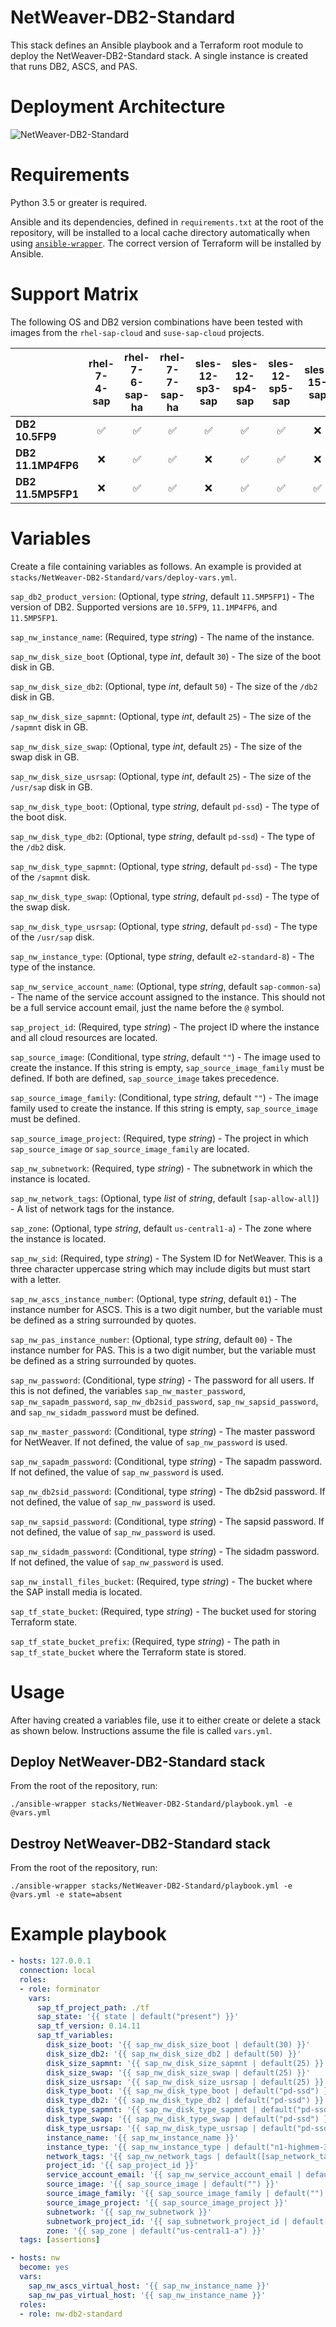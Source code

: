 # NetWeaver-DB2-Standard

This stack defines an Ansible playbook and a Terraform root module to deploy the NetWeaver-DB2-Standard stack. A single instance is created that runs DB2, ASCS, and PAS.
# Deployment Architecture

![NetWeaver-DB2-Standard](./images/standard.png)

# Requirements

Python 3.5 or greater is required.

Ansible and its dependencies, defined in `requirements.txt` at the root of the repository, will be installed to a local cache directory automatically when using [`ansible-wrapper`](#usage). The correct version of Terraform will be installed by Ansible.

# Support Matrix

The following OS and DB2 version combinations have been tested with images from the `rhel-sap-cloud` and `suse-sap-cloud` projects.

|                    | rhel-7-4-sap       | rhel-7-6-sap-ha    | rhel-7-7-sap-ha    | sles-12-sp3-sap    | sles-12-sp4-sap    | sles-12-sp5-sap    | sles-15-sap        | sles-15-sp1-sap    | sles-15-sp2-sap    | sles-15-sp3-sap    |
| ------------------ | :----------------: | :----------------: | :----------------: | :----------------: | :----------------: | :----------------: | :----------------: | :----------------: | :----------------: | :----------------: |
| **DB2 10.5FP9**    | :white_check_mark: | :white_check_mark: | :white_check_mark: | :white_check_mark: | :white_check_mark: | :white_check_mark: | :x:                | :x:                | :x:                | :x:                |
| **DB2 11.1MP4FP6** | :x:                | :white_check_mark: | :white_check_mark: | :x:                | :white_check_mark: | :white_check_mark: | :x:                | :x:                | :x:                | :x:                |
| **DB2 11.5MP5FP1** | :x:                | :white_check_mark: | :white_check_mark: | :x:                | :white_check_mark: | :white_check_mark: | :white_check_mark: | :white_check_mark: | :white_check_mark: | :white_check_mark: |

# Variables

Create a file containing variables as follows. An example is provided at `stacks/NetWeaver-DB2-Standard/vars/deploy-vars.yml`.

`sap_db2_product_version`: (Optional, type _string_, default `11.5MP5FP1`) - The version of DB2. Supported versions are `10.5FP9`, `11.1MP4FP6`, and `11.5MP5FP1`.

`sap_nw_instance_name`: (Required, type _string_) - The name of the instance.

`sap_nw_disk_size_boot` (Optional, type _int_, default `30`) - The size of the boot disk in GB.

`sap_nw_disk_size_db2`: (Optional, type _int_, default `50`) - The size of the `/db2` disk in GB.

`sap_nw_disk_size_sapmnt`: (Optional, type _int_, default `25`) - The size of the `/sapmnt` disk in GB.

`sap_nw_disk_size_swap`: (Optional, type _int_, default `25`) - The size of the swap disk in GB.

`sap_nw_disk_size_usrsap`: (Optional, type _int_, default `25`) - The size of the `/usr/sap` disk in GB.

`sap_nw_disk_type_boot`: (Optional, type _string_, default `pd-ssd`) - The type of the boot disk.

`sap_nw_disk_type_db2`: (Optional, type _string_, default `pd-ssd`) - The type of the `/db2` disk.

`sap_nw_disk_type_sapmnt`: (Optional, type _string_, default `pd-ssd`) - The type of the `/sapmnt` disk.

`sap_nw_disk_type_swap`: (Optional, type _string_, default `pd-ssd`) - The type of the swap disk.

`sap_nw_disk_type_usrsap`: (Optional, type _string_, default `pd-ssd`) - The type of the `/usr/sap` disk.

`sap_nw_instance_type`: (Optional, type _string_, default `e2-standard-8`) - The type of the instance.

`sap_nw_service_account_name`: (Optional, type _string_, default `sap-common-sa`) - The name of the service account assigned to the instance. This should not be a full service account email, just the name before the `@` symbol.

`sap_project_id`: (Required, type _string_) - The project ID where the instance and all cloud resources are located.

`sap_source_image`: (Conditional, type _string_, default `""`) - The image used to create the instance. If this string is empty, `sap_source_image_family` must be defined. If both are defined, `sap_source_image` takes precedence.

`sap_source_image_family`: (Conditional, type _string_, default `""`) - The image family used to create the instance. If this string is empty, `sap_source_image` must be defined.

`sap_source_image_project`: (Required, type _string_) - The project in which `sap_source_image` or `sap_source_image_family` are located.

`sap_nw_subnetwork`: (Required, type _string_) - The subnetwork in which the instance is located.

`sap_nw_network_tags`: (Optional, type _list_ of _string_, default `[sap-allow-all]`) - A list of network tags for the instance.

`sap_zone`: (Optional, type _string_, default `us-central1-a`) - The zone where the instance is located.

`sap_nw_sid`: (Required, type _string_) - The System ID for NetWeaver. This is a three character uppercase string which may include digits but must start with a letter.

`sap_nw_ascs_instance_number`: (Optional, type _string_, default `01`) - The instance number for ASCS. This is a two digit number, but the variable must be defined as a string surrounded by quotes.

`sap_nw_pas_instance_number`: (Optional, type _string_, default `00`) - The instance number for PAS. This is a two digit number, but the variable must be defined as a string surrounded by quotes.

`sap_nw_password`: (Conditional, type _string_) - The password for all users. If this is not defined, the variables `sap_nw_master_password`, `sap_nw_sapadm_password`, `sap_nw_db2sid_password`, `sap_nw_sapsid_password`, and `sap_nw_sidadm_password` must be defined.

`sap_nw_master_password`: (Conditional, type _string_) - The master password for NetWeaver. If not defined, the value of `sap_nw_password` is used.

`sap_nw_sapadm_password`: (Conditional, type _string_) - The sapadm password. If not defined, the value of `sap_nw_password` is used.

`sap_nw_db2sid_password`: (Conditional, type _string_) - The db2sid password. If not defined, the value of `sap_nw_password` is used.

`sap_nw_sapsid_password`: (Conditional, type _string_) - The sapsid password. If not defined, the value of `sap_nw_password` is used.

`sap_nw_sidadm_password`: (Conditional, type _string_) - The sidadm password. If not defined, the value of `sap_nw_password` is used.

`sap_nw_install_files_bucket`: (Required, type _string_) - The bucket where the SAP install media is located.

`sap_tf_state_bucket`: (Required, type _string_) - The bucket used for storing Terraform state.

`sap_tf_state_bucket_prefix`: (Required, type _string_) - The path in `sap_tf_state_bucket` where the Terraform state is stored.

# Usage

After having created a variables file, use it to either create or delete a stack as shown below. Instructions assume the file is called `vars.yml`.

## Deploy NetWeaver-DB2-Standard stack

From the root of the repository, run:

```
./ansible-wrapper stacks/NetWeaver-DB2-Standard/playbook.yml -e @vars.yml
```

## Destroy NetWeaver-DB2-Standard stack

From the root of the repository, run:

```
./ansible-wrapper stacks/NetWeaver-DB2-Standard/playbook.yml -e @vars.yml -e state=absent
```

# Example playbook

```yaml
- hosts: 127.0.0.1
  connection: local
  roles:
  - role: forminator
    vars:
      sap_tf_project_path: ./tf
      sap_state: '{{ state | default("present") }}'
      sap_tf_version: 0.14.11
      sap_tf_variables:
        disk_size_boot: '{{ sap_nw_disk_size_boot | default(30) }}'
        disk_size_db2: '{{ sap_nw_disk_size_db2 | default(50) }}'
        disk_size_sapmnt: '{{ sap_nw_disk_size_sapmnt | default(25) }}'
        disk_size_swap: '{{ sap_nw_disk_size_swap | default(25) }}'
        disk_size_usrsap: '{{ sap_nw_disk_size_usrsap | default(25) }}'
        disk_type_boot: '{{ sap_nw_disk_type_boot | default("pd-ssd") }}'
        disk_type_db2: '{{ sap_nw_disk_type_db2 | default("pd-ssd") }}'
        disk_type_sapmnt: '{{ sap_nw_disk_type_sapmnt | default("pd-ssd") }}'
        disk_type_swap: '{{ sap_nw_disk_type_swap | default("pd-ssd") }}'
        disk_type_usrsap: '{{ sap_nw_disk_type_usrsap | default("pd-ssd") }}'
        instance_name: '{{ sap_nw_instance_name }}'
        instance_type: '{{ sap_nw_instance_type | default("n1-highmem-32") }}'
        network_tags: '{{ sap_nw_network_tags | default([sap_network_tag | default("sap-allow-all")]) }}'
        project_id: '{{ sap_project_id }}'
        service_account_email: '{{ sap_nw_service_account_email | default("{}@{}.iam.gserviceaccount.com".format(sap_nw_service_account_name | default("sap-common-sa"), sap_project_id)) }}'
        source_image: '{{ sap_source_image | default("") }}'
        source_image_family: '{{ sap_source_image_family | default("") }}'
        source_image_project: '{{ sap_source_image_project }}'
        subnetwork: '{{ sap_nw_subnetwork }}'
        subnetwork_project_id: '{{ sap_subnetwork_project_id | default("") }}'
        zone: '{{ sap_zone | default("us-central1-a") }}'
  tags: [assertions]

- hosts: nw
  become: yes
  vars:
    sap_nw_ascs_virtual_host: '{{ sap_nw_instance_name }}'
    sap_nw_pas_virtual_host: '{{ sap_nw_instance_name }}'
  roles:
  - role: nw-db2-standard
```
